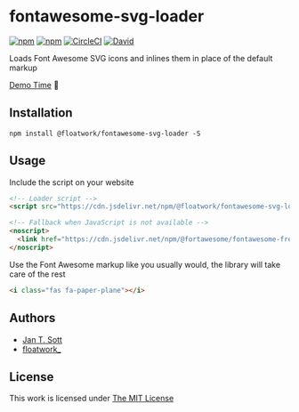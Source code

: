 # fontawesome-svg-loader

[![npm](https://flat.badgen.net/npm/license/@floatwork/fontawesome-svg-loader)](https://www.npmjs.org/package/@floatwork/fontawesome-svg-loader)
[![npm](https://flat.badgen.net/npm/v/@floatwork/fontawesome-svg-loader)](https://www.npmjs.org/package/@floatwork/fontawesome-svg-loader)
[![CircleCI](https://flat.badgen.net/circleci/github/fltwrk/fontawesome-svg-loader)](https://circleci.com/gh/fltwrk/fontawesome-svg-loader)
[![David](https://flat.badgen.net/david/dep/fltwrk/fontawesome-svg-loader)](https://david-dm.org/fltwrk/fontawesome-svg-loader)

Loads Font Awesome SVG icons and inlines them in place of the default markup

[Demo Time](https://codepen.io/floatwork_/full/NWWQBoj) 🙌

## Installation

`npm install @floatwork/fontawesome-svg-loader -S`

## Usage

Include the script on your website

```html
<!-- Loader script -->
<script src="https://cdn.jsdelivr.net/npm/@floatwork/fontawesome-svg-loader@latest/dist/fontawesome-svg-loader.js" defer ></script>

<!-- Fallback when JavaScript is not available -->
<noscript>
  <link href="https://cdn.jsdelivr.net/npm/@fortawesome/fontawesome-free@5/css/all.min.css" rel="stylesheet" />
</noscript>
```

Use the Font Awesome markup like you usually would, the library will take care of the rest

```html
<i class="fas fa-paper-plane"></i>
```

## Authors

- [Jan T. Sott](https://github.com/idleberg/)
- [floatwork_](https://github.com/fltwrk/)

## License

This work is licensed under [The MIT License](https://opensource.org/licenses/MIT)
